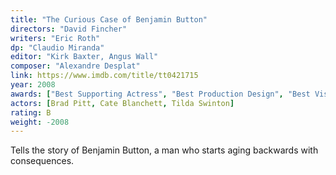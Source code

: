 ```yaml
---
title: "The Curious Case of Benjamin Button"
directors: "David Fincher"
writers: "Eric Roth"
dp: "Claudio Miranda"
editor: "Kirk Baxter, Angus Wall"
composer: "Alexandre Desplat"
link: https://www.imdb.com/title/tt0421715
year: 2008
awards: ["Best Supporting Actress", "Best Production Design", "Best Visual Effects"]
actors: [Brad Pitt, Cate Blanchett, Tilda Swinton]
rating: B
weight: -2008
---
```

Tells the story of Benjamin Button, a man who starts aging backwards with consequences.
